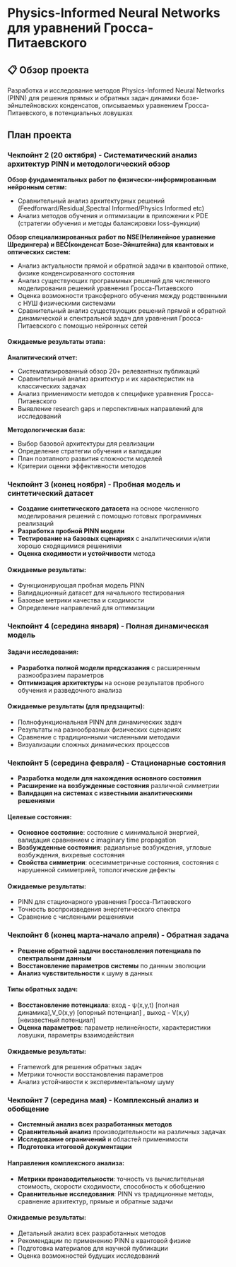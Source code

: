 # Physics-Informed Neural Networks для уравнений Гросса-Питаевского

## 📋 Обзор проекта

Разработка и исследование методов Physics-Informed Neural Networks (PINN) для решения прямых и обратных задач динамики бозе-эйнштейновских конденсатов, описываемых уравнением Гросса-Питаевского, в потенциальных ловушках

## План проекта

### Чекпойнт 2 (20 октября) - Систематический анализ архитектур PINN и методологический обзор
**Обзор фундаментальных работ по физически-информированным нейронным сетям:**
- Сравнительный анализ архитектурных решений (Feedforward/Residual,Spectral Informed/Physics Informed etc)
- Анализ методов обучения и оптимизации в приложении к PDE (стратегии обучения и методы балансировки loss-функции)

**Обзор специализированных работ по NSE(Нелинейное уравнение Шредингера) и BEC(конденсат Бозе-Эйнштейна) для квантовых и оптических систем:**
- Анализ актуальности прямой и обратной задачи в квантовой оптике, физике конденсированного состояния 
- Анализ существующих программных решений для численного моделирования решений уравнения Гросса-Питаевского
- Оценка возможности трансферного обучения между родственными с НУШ физическими системами
- Сравнительный анализ существующих решений прямой и обратной динамической и спектральной задач для уравнения Гросса-Питаевского с помощью нейронных сетей

#### Ожидаемые результаты этапа:

**Аналитический отчет:**
- Систематизированный обзор 20+ релевантных публикаций
- Сравнительный анализ архитектур и их характеристик на классических задачах
- Анализ применимости методов к специфике уравнения Гросса-Питаевского
- Выявление research gaps и перспективных направлений для исследований

**Методологическая база:**
- Выбор базовой архитектуры для реализации
- Определение стратегии обучения и валидации
- План поэтапного развития сложности моделей
- Критерии оценки эффективности методов

### Чекпойнт 3 (конец ноября) - Пробная модель и синтетический датасет
- **Создание синтетического датасета** на основе численного моделирования решений с помощью готовых программных реализаций
- **Разработка пробной PINN модели** 
- **Тестирование на базовых сценариях** с аналитическими и/или хорошо сходящимися решениями
- **Оценка сходимости и устойчивости** метода

#### Ожидаемые результаты:
- Функционирующая пробная модель PINN
- Валидационный датасет для начального тестирования
- Базовые метрики качества и сходимости
- Определение направлений для оптимизации

###  Чекпойнт 4 (середина января) - Полная динамическая модель

#### Задачи исследования:
- **Разработка полной модели предсказания** с расширенным разнообразием параметров
- **Оптимизация архитектуры** на основе результатов пробного обучения и разведочного анализа

#### Ожидаемые результаты (для предзащиты):
- Полнофункциональная PINN для динамических задач
- Результаты на разнообразных физических сценариях
- Сравнение с традиционными численными методами
- Визуализации сложных динамических процессов

### Чекпойнт 5 (середина февраля) - Стационарные состояния
- **Разработка модели для нахождения основного состояния**
- **Расширение на возбужденные состояния** различной симметрии
- **Валидация на системах с известными аналитическими решениями**

#### Целевые состояния:
- **Основное состояние**: состояние с минимальной энергией, валидация сравнением с imaginary time propagation
- **Возбужденные состояния**: радиальные возбуждения, угловые возбуждения, вихревые состояния
- **Свойства симметрии**: осесимметричные состояния, состояния с нарушенной симметрией, топологические дефекты

#### Ожидаемые результаты:
- PINN для стационарного уравнения Гросса-Питаевского
- Точность воспроизведения энергетического спектра
- Сравнение с численными решениями

### Чекпойнт 6 (конец марта-начало апреля) - Обратная задача
- **Решение обратной задачи восстановления потенциала по спектральынм данным**
- **Восстановление параметров системы** по данным эволюции
- **Анализ чувствительности** к шуму в данных

#### Типы обратных задач:
- **Восстановление потенциала**: вход - ψ(x,y,t) [полная динамика],V_0(x,y) [опорный потенциал] , выход - V(x,y) [неизвестный потенциал]
- **Оценка параметров**: параметр нелинейности, характеристики ловушки, параметры взаимодействия

#### Ожидаемые результаты:
- Framework для решения обратных задач
- Метрики точности восстановления параметров
- Анализ устойчивости к экспериментальному шуму

### Чекпойнт 7 (середина мая) - Комплексный анализ и обобщение

- **Системный анализ всех разработанных методов**
- **Сравнительный анализ** производительности на различных задачах
- **Исследование ограничений** и областей применимости
- **Подготовка итоговой документации** 

#### Направления комплексного анализа:
- **Метрики производительности**: точность vs вычислительная стоимость, скорости сходимости, способность к обобщению
- **Сравнительные исследования**: PINN vs традиционные методы, сравнение архитектур, прямые и обратные задачи

#### Ожидаемые результаты:
- Детальный анализ всех разработанных методов
- Рекомендации по применению PINN в квантовой физике
- Подготовка материалов для научной публикации
- Оценка возможностей будущих исследований
